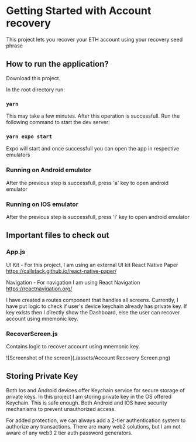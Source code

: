 # Getting Started with Account recovery

This project lets you recover your ETH account using your recovery seed phrase

## How to run the application?

Download this project.

In the root directory run:

### `yarn`

This may take a few minutes. After this operation is successfull. Run the following command to start the dev server:

### `yarn expo start`

Expo will start and once successfull you can open the app in respective emulators

### Running on Android emulator

After the previous step is successfull, press 'a' key to open android emulator

### Running on IOS emulator

After the previous step is successfull, press 'i' key to open android emulator

## Important files to check out

### App.js

UI Kit - For this project, I am using an external UI kit React Native Paper https://callstack.github.io/react-native-paper/

Navigation - For navigation I am using React Navigation https://reactnavigation.org/

I have created a routes component that handles all screens. Currently, I have put logic to check if user's device keychain already has private key. If key exists then I directly show the Dashboard, else the user can recover account using mnemonic key.

### RecoverScreen.js

Contains logic to recover account using mnemonic key.

![Screenshot of the screen](./assets/Account Recovery Screen.png)

## Storing Private Key

Both Ios and Android devices offer Keychain service for secure storage of private keys. In this project I am storing private key in the OS offered Keychain. This is safe enough. Both Android and IOS have security mechanisms to prevent unauthorized access.

For added protection, we can always add a 2-tier authentication system to authorize any transactions. There are many web2 solutions, but I am not aware of any web3 2 tier auth password generators.
